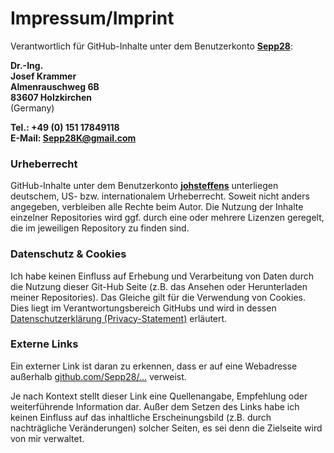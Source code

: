 # Impressum/Imprint

Verantwortlich für GitHub-Inhalte unter dem Benutzerkonto **[Sepp28](https://github.com/Sepp28)**:

**Dr.-Ing. <br>
Josef Krammer <br>
Almenrauschweg 6B <br>
83607 Holzkirchen** <br>
(Germany)

**Tel.: +49 (0) 151 17849118** <br>
**E-Mail: Sepp28K@gmail.com**

### Urheberrecht
GitHub-Inhalte unter dem Benutzerkonto **[johsteffens](https://github.com/Sepp28)** unterliegen deutschem, 
US- bzw. internationalem Urheberrecht. 
Soweit nicht anders angegeben, verbleiben alle Rechte beim Autor.
Die Nutzung der Inhalte einzelner Repositories wird ggf. durch eine oder mehrere Lizenzen geregelt, 
die im jeweiligen Repository zu finden sind.

### Datenschutz & Cookies
Ich habe keinen Einfluss auf Erhebung und Verarbeitung von Daten durch die Nutzung dieser Git-Hub Seite
(z.B. das Ansehen oder Herunterladen meiner Repositories).
Das Gleiche gilt für die Verwendung von Cookies.
Dies liegt im Verantwortungsbereich GitHubs und wird in dessen
[Datenschutzerklärung (Privacy-Statement)](https://help.github.com/articles/github-privacy-statement) erläutert.

### Externe Links
Ein externer Link ist daran zu erkennen, dass er auf eine Webadresse 
außerhalb [github.com/Sepp28/...](https://github.com/Sepp28) verweist. 

Je nach Kontext stellt dieser Link eine Quellenangabe, Empfehlung oder weiterführende Information dar. 
Außer dem Setzen des Links habe ich keinen Einfluss auf das inhaltliche
Erscheinungsbild (z.B. durch nachträgliche Veränderungen) solcher Seiten, es sei denn die Zielseite 
wird von mir verwaltet.
